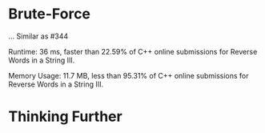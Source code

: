 # Brute-Force

... Similar as #344

Runtime: 36 ms, faster than 22.59% of C++ online submissions for Reverse Words in a String III.

Memory Usage: 11.7 MB, less than 95.31% of C++ online submissions for Reverse Words in a String III.

# Thinking Further

